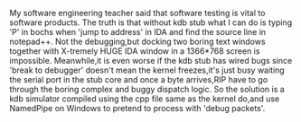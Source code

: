 My software engineering teacher said that software testing is vital to software products.
The truth is that without kdb stub what I can do is typing 'P' in bochs when 'jump to address' in IDA and find the source line in notepad++.
Not the debugging,but docking two boring text windows together with X-tremely HUGE IDA window in a 1366*768 screen is impossible.
Meanwhile,it is even worse if the kdb stub has wired bugs since 'break to debugger' doesn't mean the kernel freezes,it's just busy waiting the serial port in the stub core and once a byte arrives,RIP have to go through the boring complex and buggy dispatch logic.
So the solution is a kdb simulator compiled using the cpp file same as the kernel do,and use NamedPipe on Windows to pretend to process with 'debug packets'. 
